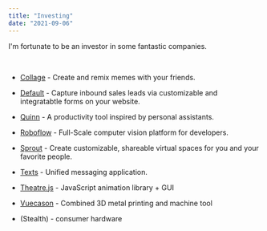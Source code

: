 ```yaml
---
title: "Investing"
date: "2021-09-06"
---
```


I'm fortunate to be an investor in some fantastic companies. 

&nbsp;

* [Collage](https://twitter.com/thecollageapp) - Create and remix memes with your friends.

* [Default](https://www.default.com/) - Capture inbound sales leads via customizable and integratabtle forms on your website. 

* [Quinn](https://www.usequinn.com) - A productivity tool inspired by personal assistants. 

* [Roboflow](https://roboflow.com) - Full-Scale computer vision platform for developers. 

* [Sprout](https://sprout.place/) - Create customizable, shareable virtual spaces for you and your favorite people. 

* [Texts](http://texts.com)  - Unified messaging application. 

* [Theatre.js](https://www.theatrejs.com/) - JavaScript animation library + GUI

* [Vuecason](https://www.vuecason.com) - Combined 3D metal printing and machine tool

* (Stealth) - consumer hardware 

  
